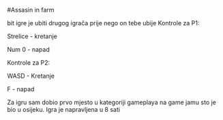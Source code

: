 #Assasin in farm

bit igre je ubiti drugog igrača prije nego on tebe ubije
Kontrole za P1:

  Strelice - kretanje
  
  Num 0 - napad
  
Kontrole za P2:

  WASD - Kretanje
  
  F - napad
  
  Za igru sam dobio prvo mjesto u kategoriji gameplaya na
  game jamu sto je bio u osijeku. Igra je napravljena u 8 sati




